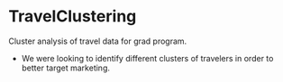 # TravelClustering
 Cluster analysis of travel data for grad program. <br />
 * We were looking to identify different clusters of travelers in order to better target marketing. 
